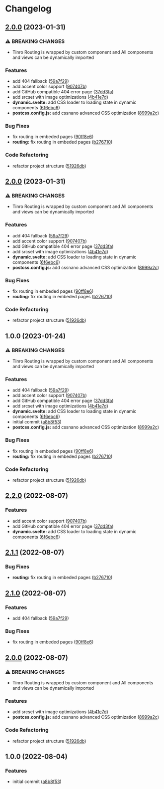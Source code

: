# Changelog

## [2.0.0](https://github.com/Rajaniraiyn/modern-web-boilerplate/compare/v1.0.0...v2.0.0) (2023-01-31)


### ⚠ BREAKING CHANGES

* Tinro Routing is wrapped by custom component and All components and views can be dynamically imported

### Features

* add 404 fallback ([59a7f29](https://github.com/Rajaniraiyn/modern-web-boilerplate/commit/59a7f299d049bf7e2fd782600d4fdad3e4662f88))
* add accent color support ([907407b](https://github.com/Rajaniraiyn/modern-web-boilerplate/commit/907407bef3fbb6c2aaa5b15f06c45592e3fbe329))
* add GitHub compatible 404 error page ([37dd3fa](https://github.com/Rajaniraiyn/modern-web-boilerplate/commit/37dd3fa8535d796bcec9b1c31a0fd4a11f5fcd8f))
* add srcset with image optimizations ([4b41e7d](https://github.com/Rajaniraiyn/modern-web-boilerplate/commit/4b41e7d73cd02a17a0837fdcee8a243ec55e06aa))
* **dynamic.svelte:** add CSS loader to loading state in dynamic components ([6f6ebc6](https://github.com/Rajaniraiyn/modern-web-boilerplate/commit/6f6ebc6bf3c3acd19271d35b1c44dbe2daf6baec))
* **postcss.config.js:** add cssnano advanced CSS optimization ([8999a2c](https://github.com/Rajaniraiyn/modern-web-boilerplate/commit/8999a2cd0352804add32ac747dc17409a19e34fb))


### Bug Fixes

* fix routing in embeded pages ([90ff8e6](https://github.com/Rajaniraiyn/modern-web-boilerplate/commit/90ff8e6f1d4b792c21870dda57d25b59599f8775))
* **routing:** fix routing in embeded pages ([b276710](https://github.com/Rajaniraiyn/modern-web-boilerplate/commit/b276710f19d855b481df33a0b85c92af54479b81))


### Code Refactoring

* refactor project structure ([51926db](https://github.com/Rajaniraiyn/modern-web-boilerplate/commit/51926db1daba915daf1e1bb2394aa38f62747ffe))

## [2.0.0](https://github.com/Rajaniraiyn/modern-web-boilerplate/compare/v1.0.0...v2.0.0) (2023-01-31)


### ⚠ BREAKING CHANGES

* Tinro Routing is wrapped by custom component and All components and views can be dynamically imported

### Features

* add 404 fallback ([59a7f29](https://github.com/Rajaniraiyn/modern-web-boilerplate/commit/59a7f299d049bf7e2fd782600d4fdad3e4662f88))
* add accent color support ([907407b](https://github.com/Rajaniraiyn/modern-web-boilerplate/commit/907407bef3fbb6c2aaa5b15f06c45592e3fbe329))
* add GitHub compatible 404 error page ([37dd3fa](https://github.com/Rajaniraiyn/modern-web-boilerplate/commit/37dd3fa8535d796bcec9b1c31a0fd4a11f5fcd8f))
* add srcset with image optimizations ([4b41e7d](https://github.com/Rajaniraiyn/modern-web-boilerplate/commit/4b41e7d73cd02a17a0837fdcee8a243ec55e06aa))
* **dynamic.svelte:** add CSS loader to loading state in dynamic components ([6f6ebc6](https://github.com/Rajaniraiyn/modern-web-boilerplate/commit/6f6ebc6bf3c3acd19271d35b1c44dbe2daf6baec))
* **postcss.config.js:** add cssnano advanced CSS optimization ([8999a2c](https://github.com/Rajaniraiyn/modern-web-boilerplate/commit/8999a2cd0352804add32ac747dc17409a19e34fb))


### Bug Fixes

* fix routing in embeded pages ([90ff8e6](https://github.com/Rajaniraiyn/modern-web-boilerplate/commit/90ff8e6f1d4b792c21870dda57d25b59599f8775))
* **routing:** fix routing in embeded pages ([b276710](https://github.com/Rajaniraiyn/modern-web-boilerplate/commit/b276710f19d855b481df33a0b85c92af54479b81))


### Code Refactoring

* refactor project structure ([51926db](https://github.com/Rajaniraiyn/modern-web-boilerplate/commit/51926db1daba915daf1e1bb2394aa38f62747ffe))

## 1.0.0 (2023-01-24)


### ⚠ BREAKING CHANGES

* Tinro Routing is wrapped by custom component and All components and views can be dynamically imported

### Features

* add 404 fallback ([59a7f29](https://github.com/Rajaniraiyn/modern-web-boilerplate/commit/59a7f299d049bf7e2fd782600d4fdad3e4662f88))
* add accent color support ([907407b](https://github.com/Rajaniraiyn/modern-web-boilerplate/commit/907407bef3fbb6c2aaa5b15f06c45592e3fbe329))
* add GitHub compatible 404 error page ([37dd3fa](https://github.com/Rajaniraiyn/modern-web-boilerplate/commit/37dd3fa8535d796bcec9b1c31a0fd4a11f5fcd8f))
* add srcset with image optimizations ([4b41e7d](https://github.com/Rajaniraiyn/modern-web-boilerplate/commit/4b41e7d73cd02a17a0837fdcee8a243ec55e06aa))
* **dynamic.svelte:** add CSS loader to loading state in dynamic components ([6f6ebc6](https://github.com/Rajaniraiyn/modern-web-boilerplate/commit/6f6ebc6bf3c3acd19271d35b1c44dbe2daf6baec))
* initial commit ([a8b8f53](https://github.com/Rajaniraiyn/modern-web-boilerplate/commit/a8b8f53e8aace9e5d4eb1befe8dffecbd0f4d323))
* **postcss.config.js:** add cssnano advanced CSS optimization ([8999a2c](https://github.com/Rajaniraiyn/modern-web-boilerplate/commit/8999a2cd0352804add32ac747dc17409a19e34fb))


### Bug Fixes

* fix routing in embeded pages ([90ff8e6](https://github.com/Rajaniraiyn/modern-web-boilerplate/commit/90ff8e6f1d4b792c21870dda57d25b59599f8775))
* **routing:** fix routing in embeded pages ([b276710](https://github.com/Rajaniraiyn/modern-web-boilerplate/commit/b276710f19d855b481df33a0b85c92af54479b81))


### Code Refactoring

* refactor project structure ([51926db](https://github.com/Rajaniraiyn/modern-web-boilerplate/commit/51926db1daba915daf1e1bb2394aa38f62747ffe))

## [2.2.0](https://github.com/Rajaniraiyn/modern-web-boilerplate/compare/v2.1.1...v2.2.0) (2022-08-07)


### Features

* add accent color support ([907407b](https://github.com/Rajaniraiyn/modern-web-boilerplate/commit/907407bef3fbb6c2aaa5b15f06c45592e3fbe329))
* add GitHub compatible 404 error page ([37dd3fa](https://github.com/Rajaniraiyn/modern-web-boilerplate/commit/37dd3fa8535d796bcec9b1c31a0fd4a11f5fcd8f))
* **dynamic.svelte:** add CSS loader to loading state in dynamic components ([6f6ebc6](https://github.com/Rajaniraiyn/modern-web-boilerplate/commit/6f6ebc6bf3c3acd19271d35b1c44dbe2daf6baec))

## [2.1.1](https://github.com/Rajaniraiyn/modern-web-boilerplate/compare/v2.1.0...v2.1.1) (2022-08-07)

### Bug Fixes

- **routing:** fix routing in embeded pages ([b276710](https://github.com/Rajaniraiyn/modern-web-boilerplate/commit/b276710f19d855b481df33a0b85c92af54479b81))

## [2.1.0](https://github.com/Rajaniraiyn/modern-web-boilerplate/compare/v2.0.0...v2.1.0) (2022-08-07)

### Features

- add 404 fallback ([59a7f29](https://github.com/Rajaniraiyn/modern-web-boilerplate/commit/59a7f299d049bf7e2fd782600d4fdad3e4662f88))

### Bug Fixes

- fix routing in embeded pages ([90ff8e6](https://github.com/Rajaniraiyn/modern-web-boilerplate/commit/90ff8e6f1d4b792c21870dda57d25b59599f8775))

## [2.0.0](https://github.com/Rajaniraiyn/modern-web-boilerplate/compare/v1.0.0...v2.0.0) (2022-08-07)

### ⚠ BREAKING CHANGES

- Tinro Routing is wrapped by custom component and All components and views can be dynamically imported

### Features

- add srcset with image optimizations ([4b41e7d](https://github.com/Rajaniraiyn/modern-web-boilerplate/commit/4b41e7d73cd02a17a0837fdcee8a243ec55e06aa))
- **postcss.config.js:** add cssnano advanced CSS optimization ([8999a2c](https://github.com/Rajaniraiyn/modern-web-boilerplate/commit/8999a2cd0352804add32ac747dc17409a19e34fb))

### Code Refactoring

- refactor project structure ([51926db](https://github.com/Rajaniraiyn/modern-web-boilerplate/commit/51926db1daba915daf1e1bb2394aa38f62747ffe))

## 1.0.0 (2022-08-04)

### Features

- initial commit ([a8b8f53](https://github.com/Rajaniraiyn/modern-web-boilerplate/commit/a8b8f53e8aace9e5d4eb1befe8dffecbd0f4d323))
